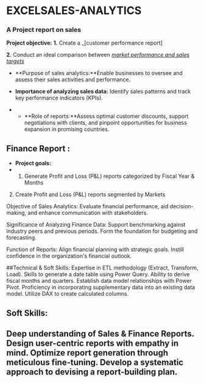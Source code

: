 # EXCELSALES-ANALYTICS

### A Project report on sales
**Project objective:** 
**1.** Create a _[customer performance report]

 **2.** Conduct an ideal  comparison between _[market performance and sales targets](https://github.com/ndudieagle/ExcelSales-Analytics/blob/main/Customer%20Performance%20Report.pdf)_

 - **Purpose of sales analytics:**Enable businesses to oversee and assess their sales activities and performance.

- **Importance of analyzing sales data:** Identify sales patterns and track key performance indicators (KPIs).
- - **Role of reports:**Assess optimal customer discounts, support negotiations with clients, and pinpoint opportunities for business expansion in promising countries.
 

## Finance Report :

- **Project goals:**
- 1. Generate Profit and Loss (P&L) reports categorized by Fiscal Year & Months

2. Create Profit and Loss (P&L) reports segmented by Markets

Objective of Sales Analytics: Evaluate financial performance, aid decision-making, and enhance communication with stakeholders.

Significance of Analyzing Finance Data: Support benchmarking against industry peers and previous periods. Form the foundation for budgeting and forecasting.

Function of Reports: Align financial planning with strategic goals. Instill confidence in the organization's financial outlook.

##Technical & Soft Skills:
 Expertise in ETL methodology (Extract, Transform, Load).
 Skills to generate a date table using Power Query.
 Ability to derive fiscal months and quarters.
 Establish data model relationships with Power Pivot.
 Proficiency in incorporating supplementary data into an existing data model.
 Utilize DAX to create calculated columns.

## Soft Skills:
 Deep understanding of Sales & Finance Reports.
 Design user-centric reports with empathy in mind.
 Optimize report generation through meticulous fine-tuning.
 Develop a systematic approach to devising a report-building plan.
- 
